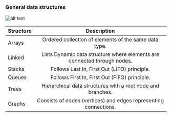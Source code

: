 ### General data structures

![alt text](https://logicmojo.com/assets/dist/new_pages/images/DATAS.png)


Structure     |	Description
--------------|:------------------------------------------------------------------------:|
Arrays        | Ordered collection of elements of the same data type.                    |
Linked        | Lists	Dynamic data structure where elements are connected through nodes. |      
Stacks        | Follows Last In, First Out (LIFO) principle.                             |
Queues        | Follows First In, First Out (FIFO) principle.                            |
Trees         | Hierarchical data structures with a root node and branches.              |
Graphs        | Consists of nodes (vertices) and edges representing connections.         |

